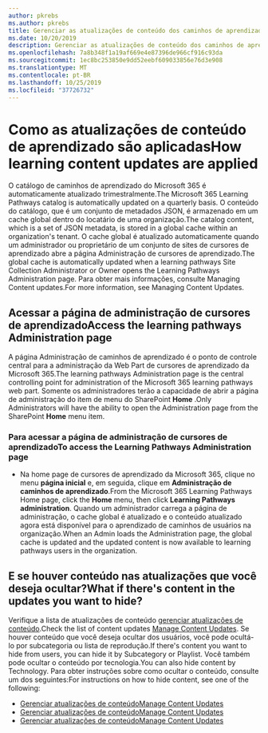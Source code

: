```yaml
---
author: pkrebs
ms.author: pkrebs
title: Gerenciar as atualizações de conteúdo dos caminhos de aprendizado
ms.date: 10/20/2019
description: Gerenciar as atualizações de conteúdo dos caminhos de aprendizado
ms.openlocfilehash: 7a8b348f1a19af669e4e87396de966cf916c93da
ms.sourcegitcommit: 1ec8bc253850e9dd52eebf609033856e76d3e908
ms.translationtype: MT
ms.contentlocale: pt-BR
ms.lasthandoff: 10/25/2019
ms.locfileid: "37726732"
---
```

# <a name="how-learning-content-updates-are-applied"></a><span data-ttu-id="59545-103">Como as atualizações de conteúdo de aprendizado são aplicadas</span><span class="sxs-lookup"><span data-stu-id="59545-103">How learning content updates are applied</span></span>
<span data-ttu-id="59545-104">O catálogo de caminhos de aprendizado do Microsoft 365 é automaticamente atualizado trimestralmente.</span><span class="sxs-lookup"><span data-stu-id="59545-104">The Microsoft 365 Learning Pathways catalog is automatically updated on a quarterly basis.</span></span> <span data-ttu-id="59545-105">O conteúdo do catálogo, que é um conjunto de metadados JSON, é armazenado em um cache global dentro do locatário de uma organização.</span><span class="sxs-lookup"><span data-stu-id="59545-105">The catalog content, which is a set of JSON metadata, is stored in a global cache within an organization's tenant.</span></span> <span data-ttu-id="59545-106">O cache global é atualizado automaticamente quando um administrador ou proprietário de um conjunto de sites de cursores de aprendizado abre a página Administração de cursores de aprendizado.</span><span class="sxs-lookup"><span data-stu-id="59545-106">The global cache is automatically updated when a learning pathways Site Collection Administrator or Owner opens the Learning Pathways Administration page.</span></span> <span data-ttu-id="59545-107">Para obter mais informações, consulte Managing Content updates.</span><span class="sxs-lookup"><span data-stu-id="59545-107">For more information, see Managing Content Updates.</span></span> 

## <a name="access-the-learning-pathways-administration-page"></a><span data-ttu-id="59545-108">Acessar a página de administração de cursores de aprendizado</span><span class="sxs-lookup"><span data-stu-id="59545-108">Access the learning pathways Administration page</span></span>

<span data-ttu-id="59545-109">A página Administração de caminhos de aprendizado é o ponto de controle central para a administração da Web Part de cursores de aprendizado da Microsoft 365.</span><span class="sxs-lookup"><span data-stu-id="59545-109">The learning pathways Administration page is the central controlling point for administration of the Microsoft 365 learning pathways web part.</span></span> <span data-ttu-id="59545-110">Somente os administradores terão a capacidade de abrir a página de administração do item de menu do SharePoint **Home** .</span><span class="sxs-lookup"><span data-stu-id="59545-110">Only Administrators will have the ability to open the Administration page from the SharePoint **Home** menu item.</span></span>  

### <a name="to-access-the-learning-pathways-administration-page"></a><span data-ttu-id="59545-111">Para acessar a página de administração de cursores de aprendizado</span><span class="sxs-lookup"><span data-stu-id="59545-111">To access the Learning Pathways Administration page</span></span>
- <span data-ttu-id="59545-112">Na home page de cursores de aprendizado da Microsoft 365, clique no menu **página inicial** e, em seguida, clique em **Administração de caminhos de aprendizado**.</span><span class="sxs-lookup"><span data-stu-id="59545-112">From the Microsoft 365 Learning Pathways Home page, click the **Home** menu, then click **Learning Pathways administration**.</span></span> <span data-ttu-id="59545-113">Quando um administrador carrega a página de administração, o cache global é atualizado e o conteúdo atualizado agora está disponível para o aprendizado de caminhos de usuários na organização.</span><span class="sxs-lookup"><span data-stu-id="59545-113">When an Admin loads the Administration page, the global cache is updated and the updated content is now available to learning pathways users in the organization.</span></span> 

## <a name="what-if-theres-content-in-the-updates-you-want-to-hide"></a><span data-ttu-id="59545-114">E se houver conteúdo nas atualizações que você deseja ocultar?</span><span class="sxs-lookup"><span data-stu-id="59545-114">What if there's content in the updates you want to hide?</span></span>
<span data-ttu-id="59545-115">Verifique a lista de atualizações de conteúdo [gerenciar atualizações de conteúdo](custom_contentupdatesmanage.md).</span><span class="sxs-lookup"><span data-stu-id="59545-115">Check the list of content updates [Manage Content Updates](custom_contentupdatesmanage.md).</span></span> <span data-ttu-id="59545-116">Se houver conteúdo que você deseja ocultar dos usuários, você pode ocultá-lo por subcategoria ou lista de reprodução.</span><span class="sxs-lookup"><span data-stu-id="59545-116">If there's content you want to hide from users, you can hide it by Subcategory or Playlist.</span></span> <span data-ttu-id="59545-117">Você também pode ocultar o conteúdo por tecnologia.</span><span class="sxs-lookup"><span data-stu-id="59545-117">You can also hide content by Technology.</span></span> <span data-ttu-id="59545-118">Para obter instruções sobre como ocultar o conteúdo, consulte um dos seguintes:</span><span class="sxs-lookup"><span data-stu-id="59545-118">For instructions on how to hide content, see one of the following:</span></span> 

- [<span data-ttu-id="59545-119">Gerenciar atualizações de conteúdo</span><span class="sxs-lookup"><span data-stu-id="59545-119">Manage Content Updates</span></span>](custom_hideshowsub.md)
- [<span data-ttu-id="59545-120">Gerenciar atualizações de conteúdo</span><span class="sxs-lookup"><span data-stu-id="59545-120">Manage Content Updates</span></span>](custom_hideshowplaylists.md)
- [<span data-ttu-id="59545-121">Gerenciar atualizações de conteúdo</span><span class="sxs-lookup"><span data-stu-id="59545-121">Manage Content Updates</span></span>](custom_hideshowtech.md)